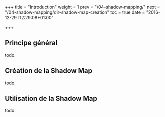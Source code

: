 +++
title = "Introduction"
weight = 1
prev = "/04-shadow-mapping/"
next = "/04-shadow-mapping/dir-shadow-map-creation"
toc = true
date = "2016-12-29T12:29:08+01:00"

+++

## Principe général

todo.

## Création de la Shadow Map

todo.

## Utilisation de la Shadow Map

todo.